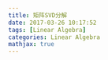 ```yaml
---
title: 矩阵SVD分解
date: 2017-03-26 10:17:52
tags: [Linear Algebra]
categories: Linear Algebra
mathjax: true
---
```

